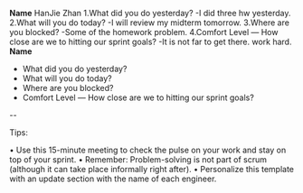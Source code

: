 **Name**
HanJie Zhan
1.What did you do yesterday?
  -I did three hw yesterday.
2.What will you do today?
  -I will review my midterm tomorrow.
3.Where are you blocked?
  -Some of the homework problem.
4.Comfort Level — How close are we to hitting our sprint goals?
  -It is not far to get there. work hard.
**Name**
-	What did you do yesterday?
-	What will you do today?
-	Where are you blocked?
-	Comfort Level — How close are we to hitting our sprint goals?


--

Tips:

•	Use this 15-minute meeting to check the pulse on your work and stay on top of your sprint.
•	Remember: Problem-solving is not part of scrum (although it can take place informally right after).
•	Personalize this template with an update section with the name of each engineer.

